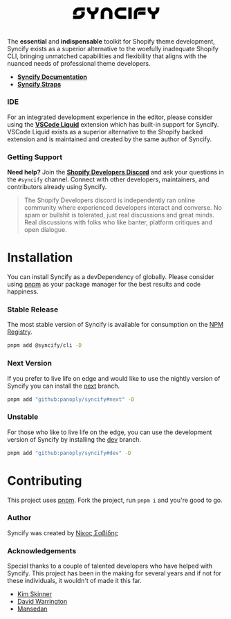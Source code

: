<br>
<p align="center">
<a href="https://syncify.sh">
<img src="https://raw.githubusercontent.com/panoply/syncify/3b7839da26b4355943c94ddf93f81e2f41a6a2bf/assets/logo-text.svg"
width="200px">
</a>
</p>
<h1></h1>

The **essential** and **indispensable** toolkit for Shopify theme development, Syncify exists as a superior alternative to the woefully inadequate Shopify CLI, bringing unmatched capabilities and flexibility that aligns with the nuanced needs of professional theme developers.

- **[Syncify Documentation](https://syncify.sh)**
- **[Syncify Straps](https://github.com/SyncifyCLI)**

### IDE

For an integrated development experience in the editor, please consider using the **[VSCode Liquid](https://github.com/panoply/vscode-liquid)** extension which has built-in support for Syncify. VSCode Liquid exists as a superior alternative to the Shopify backed extension and is maintained and created by the same author of Syncify.

### Getting Support

**Need help?** Join the **[Shopify Developers Discord](https://discord.gg/shopify-developers-597504637167468564)** and ask your questions in the `#syncify` channel. Connect with other developers, maintainers, and contributors already using Syncify.

> The Shopify Developers discord is independently ran online community where experienced developers interact and converse. No spam or bullshit is tolerated, just real discussions and great minds. Real discussions with folks who like banter, platform critiques and open dialogue.

# Installation

You can install Syncify as a devDependency of globally. Please consider using [pnpm](https://pnpm.js.org/en/cli/install) as your package manager for the best results and code happiness.

### Stable Release

The most stable version of Syncify is available for consumption on the [NPM Registry](https://www.npmjs.com/package/@syncify/cli).

```bash
pnpm add @syncify/cli -D
```

### Next Version

If you prefer to live life on edge and would like to use the nightly version of Syncify you can install the [next](https://github.com/panoply/syncify/tree/next) branch.

```bash
pnpm add "github:panoply/syncify#next" -D
```

### Unstable

For those who like to live life on the edge, you can use the development version of Syncify by installing the [dev](https://github.com/panoply/syncify/tree/next) branch.

```bash
pnpm add "github:panoply/syncify#dev" -D
```

# Contributing

This project uses [pnpm](https://pnpm.js.org/en/cli/install). Fork the project, run `pnpm i` and you're good to go.

### Author

Syncify was created by [Nίκος Σαβίδης](https://github.com/panoply)

### Acknowledgements

Special thanks to a couple of talented developers who have helped with Syncify. This project has been in the making for several years and if not for these individuals, it wouldn't of made it this far.

- [Kim Skinner](https://github.com/WolfGreyDev)
- [David Warrington](https://ellodave.dev/)
- [Mansedan](https://github.com/webdeveman)
